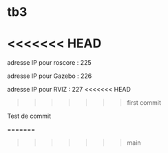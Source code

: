 # tb3
<<<<<<< HEAD
=======
adresse IP pour roscore : 225

adresse IP pour Gazebo : 226

adresse IP pour RVIZ : 227
<<<<<<< HEAD
>>>>>>> first commit

Test de commit

=======
>>>>>>> main
